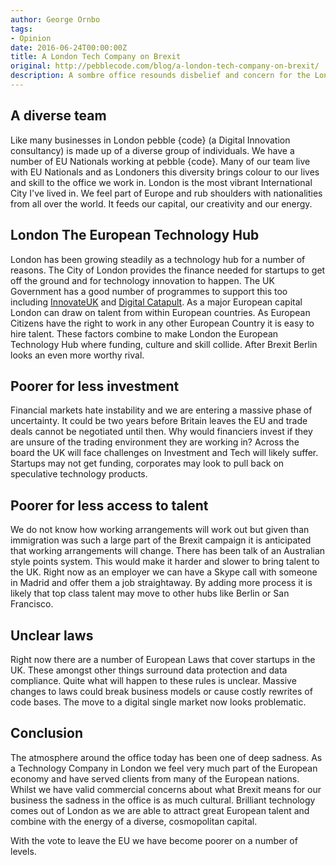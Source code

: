 ```yaml
---
author: George Ornbo
tags:
- Opinion
date: 2016-06-24T00:00:00Z
title: A London Tech Company on Brexit
original: http://pebblecode.com/blog/a-london-tech-company-on-brexit/
description: A sombre office resounds disbelief and concern for the London Technology Scene.
---
```


## A diverse team

Like many businesses in London pebble {code} (a Digital Innovation consultancy) is made up of a diverse group of individuals. We have a number of EU Nationals working at pebble {code}. Many of our team live with EU Nationals and as Londoners this diversity brings colour to our lives and skill to the office we work in. London is the most vibrant International City I've lived in. We feel part of Europe and rub shoulders with nationalities from all over the world. It feeds our capital, our creativity and our energy. 

## London The European Technology Hub

London has been growing steadily as a technology hub for a number of reasons. The City of London provides the finance needed for startups to get off the ground and for technology innovation to happen. The UK Government has a good number of programmes to support this too including [InnovateUK][1] and [Digital Catapult][2]. As a major European capital London can draw on talent from within European countries. As European Citizens have the right to work in any other European Country it is easy to hire talent. These factors combine to make London the European Technology Hub where funding, culture and skill collide. After Brexit Berlin looks an even more worthy rival.

## Poorer for less investment

Financial markets hate instability and we are entering a massive phase of uncertainty. It could be two years before Britain leaves the EU and trade deals cannot be negotiated until then. Why would financiers invest if they are unsure of the trading environment they are working in? Across the board the UK will face challenges on Investment and Tech will likely suffer. Startups may not get funding, corporates may look to pull back on speculative technology products.

## Poorer for less access to talent

We do not know how working arrangements will work out but given than immigration was such a large part of the Brexit campaign it is anticipated that working arrangements will change. There has been talk of an Australian style points system. This would make it harder and slower to bring talent to the UK. Right now as an employer we can have a Skype call with someone in Madrid and offer them a job straightaway. By adding more process it is likely that top class talent may move to other hubs like Berlin or San Francisco.

## Unclear laws

Right now there are a number of European Laws that cover startups in the UK. These amongst other things surround data protection and data compliance. Quite what will happen to these rules is unclear. Massive changes to laws could break business models or cause costly rewrites of code bases. The move to a digital single market now looks problematic. 

## Conclusion

The atmosphere around the office today has been one of deep sadness. As a Technology Company in London we feel very much part of the European economy and have served clients from many of the European nations. Whilst we have valid commercial concerns about what Brexit means for our business the sadness in the office is as much cultural. Brilliant technology comes out of London as we are able to attract great European talent and combine with the energy of a diverse, cosmopolitan capital.

With the vote to leave the EU we have become poorer on a number of levels. 

[1]: https://www.gov.uk/government/organisations/innovate-uk
[2]: https://digital.catapult.org.uk/
